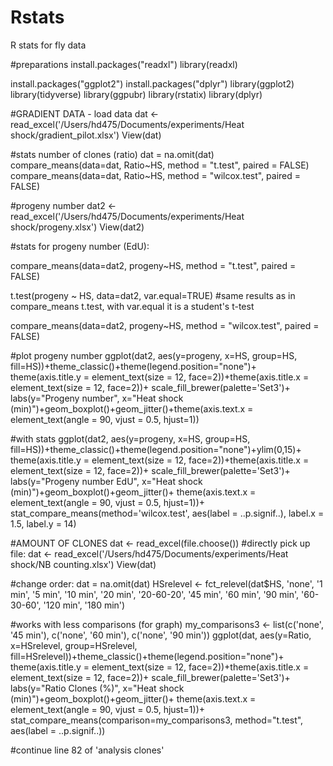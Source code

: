 # Rstats
R stats for fly data 

#preparations
install.packages("readxl")
library(readxl)

install.packages("ggplot2")
install.packages("dplyr")
library(ggplot2)
library(tidyverse)
library(ggpubr)
library(rstatix)
library(dplyr)

#GRADIENT DATA - load data
dat <- read_excel('/Users/hd475/Documents/experiments/Heat shock/gradient_pilot.xlsx')
View(dat)

#stats number of clones (ratio)
dat = na.omit(dat)
compare_means(data=dat, Ratio~HS, method = "t.test", paired = FALSE)
compare_means(data=dat, Ratio~HS, method = "wilcox.test", paired = FALSE)

#progeny number
dat2 <- read_excel('/Users/hd475/Documents/experiments/Heat shock/progeny.xlsx')
View(dat2)

#stats for progeny number (EdU):

compare_means(data=dat2, progeny~HS, method = "t.test", paired = FALSE)

t.test(progeny ~ HS, data=dat2, var.equal=TRUE) #same results as in compare_means t.test, with var.equal it is a student's t-test

compare_means(data=dat2, progeny~HS, method = "wilcox.test", paired = FALSE)

#plot progeny number
ggplot(dat2, aes(y=progeny, x=HS, group=HS, fill=HS))+theme_classic()+theme(legend.position="none")+
  theme(axis.title.y = element_text(size = 12, face=2))+theme(axis.title.x = element_text(size = 12, face=2))+ scale_fill_brewer(palette='Set3')+
  labs(y="Progeny number", x="Heat shock (min)")+geom_boxplot()+geom_jitter()+theme(axis.text.x = element_text(angle = 90, vjust = 0.5, hjust=1))

#with stats
ggplot(dat2, aes(y=progeny, x=HS, group=HS, fill=HS))+theme_classic()+theme(legend.position="none")+ylim(0,15)+
  theme(axis.title.y = element_text(size = 12, face=2))+theme(axis.title.x = element_text(size = 12, face=2))+ scale_fill_brewer(palette='Set3')+
  labs(y="Progeny number EdU", x="Heat shock (min)")+geom_boxplot()+geom_jitter()+
  theme(axis.text.x = element_text(angle = 90, vjust = 0.5, hjust=1))+
  stat_compare_means(method='wilcox.test',  aes(label = ..p.signif..), label.x = 1.5, label.y = 14)


#AMOUNT OF CLONES
dat <- read_excel(file.choose())
#directly pick up file: 
dat <- read_excel('/Users/hd475/Documents/experiments/Heat shock/NB counting.xlsx')
View(dat)

#change order:
dat = na.omit(dat)
HSrelevel <- fct_relevel(dat$HS, 'none', '1 min', '5 min', '10 min', '20 min', '20-60-20', '45 min', '60 min', '90 min', '60-30-60', '120 min', '180 min')

#works with less comparisons (for graph)
my_comparisons3 <- list(c('none', '45 min'), c('none', '60 min'), c('none', '90 min'))
ggplot(dat, aes(y=Ratio, x=HSrelevel, group=HSrelevel, fill=HSrelevel))+theme_classic()+theme(legend.position="none")+
  theme(axis.title.y = element_text(size = 12, face=2))+theme(axis.title.x = element_text(size = 12, face=2))+ scale_fill_brewer(palette='Set3')+
  labs(y="Ratio Clones (%)", x="Heat shock (min)")+geom_boxplot()+geom_jitter()+
  theme(axis.text.x = element_text(angle = 90, vjust = 0.5, hjust=1))+
  stat_compare_means(comparison=my_comparisons3, method="t.test",  aes(label = ..p.signif..))
  
#continue line 82 of 'analysis clones'
